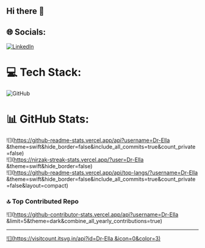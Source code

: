 ## Hi there 👋

<!--
**Dr-Ella/Dr-Ella** is a ✨ _special_ ✨ repository because its `README.md` (this file) appears on your GitHub profile.

Here are some ideas to get you started:

- 🔭 I’m currently working on ...
- 🌱 I’m currently learning ...
- 👯 I’m looking to collaborate on ...
- 🤔 I’m looking for help with ...
- 💬 Ask me about ...
- 📫 How to reach me: ...
- 😄 Pronouns: ...
- ⚡ Fun fact: ...
-->

## 🌐 Socials:
[![LinkedIn](https://img.shields.io/badge/LinkedIn-%230077B5.svg?logo=linkedin&logoColor=white)](https://linkedin.com/in/https://www.linkedin.com/in/jonas-emmanuella-76014b2ba?) 

# 💻 Tech Stack:
![GitHub](https://img.shields.io/badge/github-%23121011.svg?style=flat&logo=github&logoColor=white)
# 📊 GitHub Stats:
![](https://github-readme-stats.vercel.app/api?username=Dr-Ella &theme=swift&hide_border=false&include_all_commits=true&count_private=false)<br/>
![](https://nirzak-streak-stats.vercel.app/?user=Dr-Ella &theme=swift&hide_border=false)<br/>
![](https://github-readme-stats.vercel.app/api/top-langs/?username=Dr-Ella &theme=swift&hide_border=false&include_all_commits=true&count_private=false&layout=compact)

### 🔝 Top Contributed Repo
![](https://github-contributor-stats.vercel.app/api?username=Dr-Ella &limit=5&theme=dark&combine_all_yearly_contributions=true)

---
[![](https://visitcount.itsvg.in/api?id=Dr-Ella &icon=0&color=3)](https://visitcount.itsvg.in)

<!-- Proudly created with GPRM ( https://gprm.itsvg.in ) -->
